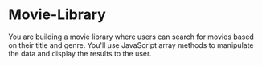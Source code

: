 # Movie-Library
You are building a movie library where users can search for movies based on their title and genre. You'll use JavaScript array methods to manipulate the data and display the results to the user.
